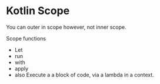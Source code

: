 # Kotlin Scope
You can outer in scope however, not inner scope.

Scope functions
- Let
- run
- with
- apply
- also
	Execute a a block of code, via a lambda in a context.

